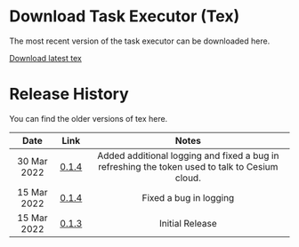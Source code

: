 # Download Task Executor (Tex)

The most recent version of the task executor can be downloaded here.

[Download latest tex](https://storage.googleapis.com/prod_tex_releases/tex-0.1.5-bin.zip)



# Release History

You can find the older versions of tex here.

|      Date       |       Link     |      Notes        |
| :-------------: | :------------: | :---------------: |
|    30 Mar 2022  | [0.1.4](https://storage.googleapis.com/prod_tex_releases/tex-0.1.5-bin.zip) | Added additional logging and fixed a bug in refreshing the token used to talk to Cesium cloud. |
|    15 Mar 2022  | [0.1.4](https://storage.googleapis.com/prod_tex_releases/tex-0.1.4-bin.zip) | Fixed a bug in logging |
|    15 Mar 2022  | [0.1.3](https://storage.googleapis.com/prod_tex_releases/tex-0.1.3-bin.zip) | Initial Release |
